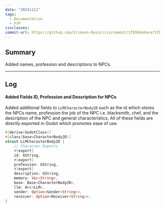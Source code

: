 ```yaml
---
date: "20241111"
tags:
  - Documentation
  - FYP
cssclasses: 
commit-url: https://github.com/Crimson-Rain/iris/commit/1fb5bb44ace71fba55e31c6e0b2a6922a0d567b1
---
```

## Summary  
Added names, profession and descriptions to NPCs.

---
## Log
#### Added Fields ID, Profession and Description for NPCs
Added additional fields to `LLMCharacterBody2D` such as the id which stores the NPCs name, profession the job of the NPC i.e. blacksmith, chef, and the description of the NPC and general characteristics. All of these fields are directly exported in Godot which promotes ease of use.

```rust
#[derive(GodotClass)]
#[class(base=CharacterBody2D)]
struct LLMCharacterBody2D {
    // Character Exports
    #[export]
    id: GString,
    #[export]
    profession: GString,
    #[export]
    description: GString,
    memory: Vec<String>,
    base: Base<CharacterBody2D>,
    llm: Arc<LLM>,
    sender: Option<Sender<String>>,
    receiver: Option<Receiver<String>>,
}
```